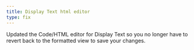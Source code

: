 ```yaml
---
title: Display Text html editor
type: fix
---
```


Updated the Code/HTML editor for Display Text so you no longer have to revert back to the formatted view to save your changes.